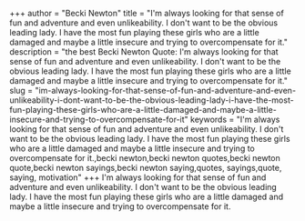 +++
author = "Becki Newton"
title = "I'm always looking for that sense of fun and adventure and even unlikeability. I don't want to be the obvious leading lady. I have the most fun playing these girls who are a little damaged and maybe a little insecure and trying to overcompensate for it."
description = "the best Becki Newton Quote: I'm always looking for that sense of fun and adventure and even unlikeability. I don't want to be the obvious leading lady. I have the most fun playing these girls who are a little damaged and maybe a little insecure and trying to overcompensate for it."
slug = "im-always-looking-for-that-sense-of-fun-and-adventure-and-even-unlikeability-i-dont-want-to-be-the-obvious-leading-lady-i-have-the-most-fun-playing-these-girls-who-are-a-little-damaged-and-maybe-a-little-insecure-and-trying-to-overcompensate-for-it"
keywords = "I'm always looking for that sense of fun and adventure and even unlikeability. I don't want to be the obvious leading lady. I have the most fun playing these girls who are a little damaged and maybe a little insecure and trying to overcompensate for it.,becki newton,becki newton quotes,becki newton quote,becki newton sayings,becki newton saying,quotes, sayings,quote, saying, motivation"
+++
I'm always looking for that sense of fun and adventure and even unlikeability. I don't want to be the obvious leading lady. I have the most fun playing these girls who are a little damaged and maybe a little insecure and trying to overcompensate for it.
